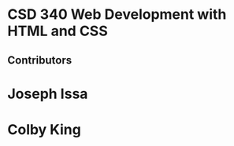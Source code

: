 <!DOCTYPE html>
<html lang="en">
<head>
</head>
<body>

  <h1>CSD 340 Web Development with HTML and CSS</h1>
  <h2>Contributors</h2>
  <h1> Joseph Issa</h1>
  <h1> Colby King </h1>

</body>
</html>